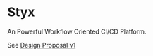 # Styx

An Powerful Workflow Oriented CI/CD Platform.

See [Design Proposal v1](./docs/proposals/README.md)
